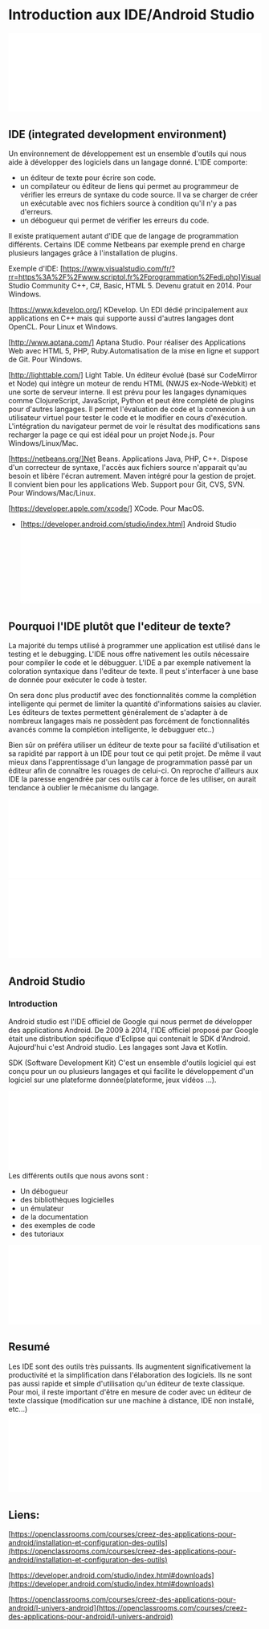 # Introduction aux IDE/Android Studio
![](whitespace.jpg)

## IDE (integrated development environment)
Un environnement de développement est un ensemble d'outils qui nous aide à développer des logiciels dans un langage donné.
L'IDE comporte:
- un éditeur de texte pour écrire son code.
- un compilateur ou éditeur de liens qui permet au programmeur de vérifier les erreurs de syntaxe du code source. Il va se charger de créer un exécutable avec nos fichiers source à condition qu'il n'y a pas d'erreurs.
- un débogueur qui permet de vérifier les erreurs du code.

Il existe pratiquement autant d'IDE que de langage de programmation différents.
Certains IDE comme Netbeans par exemple prend en charge plusieurs langages grâce à l'installation de plugins.

Exemple d'IDE:
[https://www.visualstudio.com/fr/?rr=https%3A%2F%2Fwww.scriptol.fr%2Fprogrammation%2Fedi.php]Visual Studio Community 
C++, C#, Basic, HTML 5. Devenu gratuit en 2014. 
Pour Windows.

[https://www.kdevelop.org/] KDevelop.
Un EDI dédié principalement aux applications en C++ mais qui supporte aussi d'autres langages dont OpenCL.
Pour Linux et Windows.


[http://www.aptana.com/] Aptana Studio.
Pour réaliser des Applications Web avec HTML 5, PHP, Ruby.Automatisation de la mise en ligne et support de Git. 
Pour Windows.

[http://lighttable.com/] Light Table. 
Un éditeur évolué (basé sur CodeMirror et Node) qui intègre un moteur de rendu HTML (NWJS ex-Node-Webkit) et une sorte de serveur interne. Il est prévu pour les langages dynamiques comme ClojureScript, JavaScript, Python et peut être complété de plugins pour d'autres langages. Il permet l'évaluation de code et la connexion à un utilisateur virtuel pour tester le code et le modifier en cours d'exécution. L'intégration du navigateur permet de voir le résultat des modifications sans recharger la page ce qui est idéal pour un projet Node.js. 
Pour Windows/Linux/Mac.

[https://netbeans.org/]Net Beans.
Applications Java, PHP, C++. Dispose d'un correcteur de syntaxe, l'accès aux fichiers source n'apparait qu'au besoin et libère l'écran autrement. Maven intégré pour la gestion de projet. Il convient bien pour les applications Web. 
Support pour Git, CVS, SVN. 
Pour Windows/Mac/Linux.

[https://developer.apple.com/xcode/] XCode.
Pour MacOS.

- [https://developer.android.com/studio/index.html] Android Studio
![](whitespace.jpg)


## Pourquoi l'IDE plutôt que l'editeur de texte?

La majorité du temps utilisé à programmer une application est utilisé dans le testing et le debugging. L'IDE nous offre nativement les outils nécessaire pour compiler le code et le débugguer. L'IDE a par exemple nativement la coloration syntaxique dans l'editeur de texte. Il peut s'interfacer à une base de donnée pour exécuter le code à tester.

On sera donc plus productif avec des fonctionnalités comme la complétion intelligente qui permet de limiter la quantité d'informations saisies au clavier. Les éditeurs de textes permettent généralement de s'adapter à de nombreux langages mais ne possèdent pas forcément de fonctionnalités avancés comme la complétion intelligente, le debugguer etc..)

Bien sûr on préféra utiliser un éditeur de texte pour sa facilité d'utilisation et sa rapidité par rapport à un IDE pour tout ce qui petit projet. De même il vaut mieux dans l'apprentissage d'un langage de programmation passé par un éditeur afin de connaître les rouages de celui-ci. On reproche d'ailleurs aux IDE la paresse engendrée par ces outils car à force de les utiliser, on aurait tendance à oublier le mécanisme du langage.


![](whitespace.jpg)
![](whitespace.jpg)



## Android Studio

### Introduction
Android studio est l'IDE officiel de Google qui nous permet de développer des applications Android.
De 2009 à 2014, l'IDE officiel proposé par Google était une distribution spécifique d'Eclipse qui contenait le SDK d'Android. Aujourd'hui c'est Android studio. Les langages sont Java et Kotlin.

SDK (Software Development Kit)
C'est un ensemble d'outils logiciel qui est conçu pour un ou plusieurs langages et qui facilite le développement d'un logiciel sur une plateforme donnée(plateforme, jeux vidéos ...).

![](whitespace.jpg)
Les différents outils que nous avons sont :
- Un débogueur
- des bibliothèques logicielles
- un émulateur
- de la documentation
- des exemples de code
- des tutoriaux

![](whitespace.jpg)


## Resumé

Les IDE sont  des outils très puissants. Ils augmentent significativement la productivité et la simplification dans l'élaboration des logiciels. Ils ne sont pas aussi rapide et simple d'utilisation qu'un éditeur de texte classique. Pour moi, il reste important d'être en mesure de coder avec un éditeur de texte classique (modification sur une machine à distance, IDE non installé, etc...)
![](whitespace.jpg)


## Liens:

[https://openclassrooms.com/courses/creez-des-applications-pour-android/installation-et-configuration-des-outils](https://openclassrooms.com/courses/creez-des-applications-pour-android/installation-et-configuration-des-outils)


[https://developer.android.com/studio/index.html#downloads](https://developer.android.com/studio/index.html#downloads)


[https://openclassrooms.com/courses/creez-des-applications-pour-android/l-univers-android](https://openclassrooms.com/courses/creez-des-applications-pour-android/l-univers-android)


